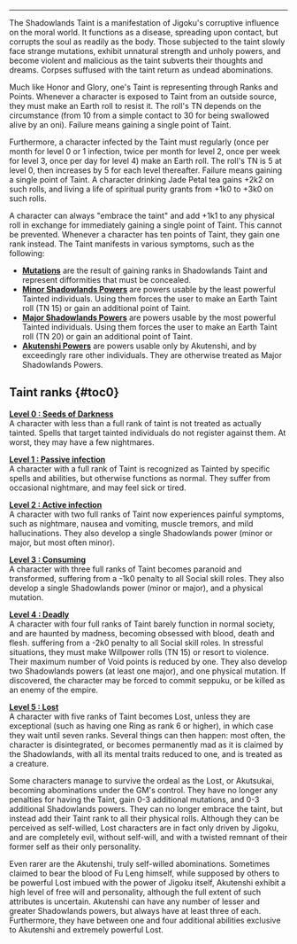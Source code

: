 ---
The Shadowlands Taint is a manifestation of Jigoku's corruptive influence on the moral world. It functions as a disease, spreading upon contact, but corrupts the soul as readily as the body. Those subjected to the taint slowly face strange mutations, exhibit unnatural strength and unholy powers, and become violent and malicious as the taint subverts their thoughts and dreams. Corpses suffused with the taint return as undead abominations.

Much like Honor and Glory, one's Taint is representing through Ranks and Points. Whenever a character is exposed to Taint from an outside source, they must make an Earth roll to resist it. The roll's TN depends on the circumstance (from 10 from a simple contact to 30 for being swallowed alive by an oni). Failure means gaining a single point of Taint.

Furthermore, a character infected by the Taint must regularly (once per month for level 0 or 1 infection, twice per month for level 2, once per week for level 3, once per day for level 4) make an Earth roll. The roll's TN is 5 at level 0, then increases by 5 for each level thereafter. Failure means gaining a single point of Taint. A character drinking Jade Petal tea gains +2k2 on such rolls, and living a life of spiritual purity grants from +1k0 to +3k0 on such rolls.

A character can always &quot;embrace the taint&quot; and add +1k1 to any physical roll in exchange for immediately gaining a single point of Taint. This cannot be prevented. Whenever a character has ten points of Taint, they gain one rank instead. The Taint manifests in various symptoms, such as the following:

- <span style="text-decoration: underline;"><strong><a href="/l5r/mutations">Mutations</a></strong></span> are the result of gaining ranks in Shadowlands Taint and represent difformities that must be concealed.
- <span style="text-decoration: underline;"><strong><a href="/l5r/minor-shadowlands-powers">Minor Shadowlands Powers</a></strong></span> are powers usable by the least powerful Tainted individuals. Using them forces the user to make an Earth Taint roll (TN 15) or gain an additional point of Taint.
- <span style="text-decoration: underline;"><strong><a href="/l5r/major-shadowlands-powers">Major Shadowlands Powers</a></strong></span> are powers usable by the most powerful Tainted individuals. Using them forces the user to make an Earth Taint roll (TN 20) or gain an additional point of Taint.
- <span style="text-decoration: underline;"><strong><a href="/l5r/akutenshi-powers">Akutenshi Powers</a></strong></span> are powers usable only by Akutenshi, and by exceedingly rare other individuals. They are otherwise treated as Major Shadowlands Powers.

## <span>Taint ranks</span> {#toc0}

<span style="text-decoration: underline;"><strong>Level 0 : Seeds of Darkness</strong></span><br>
A character with less than a full rank of taint is not treated as actually tainted. Spells that target tainted individuals do not register against them. At worst, they may have a few nightmares.

<span style="text-decoration: underline;"><strong>Level 1 : Passive infection</strong></span><br>
A character with a full rank of Taint is recognized as Tainted by specific spells and abilities, but otherwise functions as normal. They suffer from occasional nightmare, and may feel sick or tired.

<span style="text-decoration: underline;"><strong>Level 2 : Active infection</strong></span><br>
A character with two full ranks of Taint now experiences painful symptoms, such as nightmare, nausea and vomiting, muscle tremors, and mild hallucinations. They also develop a single Shadowlands power (minor or major, but most often minor).

<span style="text-decoration: underline;"><strong>Level 3 : Consuming</strong></span><br>
A character with three full ranks of Taint becomes paranoid and transformed, suffering from a -1k0 penalty to all Social skill roles. They also develop a single Shadowlands power (minor or major), and a physical mutation.

<span style="text-decoration: underline;"><strong>Level 4 : Deadly</strong></span><br>
A character with four full ranks of Taint barely function in normal society, and are haunted by madness, becoming obsessed with blood, death and flesh. suffering from a -2k0 penalty to all Social skill roles. In stressful situations, they must make Willpower rolls (TN 15) or resort to violence. Their maximum number of Void points is reduced by one. They also develop two Shadowlands powers (at least one major), and one physical mutation. If discovered, the character may be forced to commit seppuku, or be killed as an enemy of the empire.

<span style="text-decoration: underline;"><strong>Level 5 : Lost</strong></span><br>
A character with five ranks of Taint becomes Lost, unless they are exceptional (such as having one Ring as rank 6 or higher), in which case they wait until seven ranks. Several things can then happen: most often, the character is disintegrated, or becomes permanently mad as it is claimed by the Shadowlands, with all its mental traits reduced to one, and is treated as a creature.

Some characters manage to survive the ordeal as the Lost, or Akutsukai, becoming abominations under the GM's control. They have no longer any penalties for having the Taint, gain 0-3 additional mutations, and 0-3 additional Shadowlands powers. They can no longer embrace the taint, but instead add their Taint rank to all their physical rolls. Although they can be perceived as self-willed, Lost characters are in fact only driven by Jigoku, and are completely evil, without self-will, and with a twisted remnant of their former self as their only personality.

Even rarer are the Akutenshi, truly self-willed abominations. Sometimes claimed to bear the blood of Fu Leng himself, while supposed by others to be powerful Lost imbued with the power of Jigoku itself, Akutenshi exhibit a high level of free will and personality, although the full extent of such attributes is uncertain. Akutenshi can have any number of lesser and greater Shadowlands powers, but always have at least three of each. Furthermore, they have between one and four additional abilities exclusive to Akutenshi and extremely powerful Lost.

